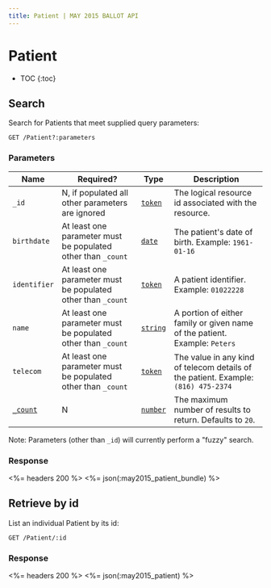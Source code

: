 ```yaml
---
title: Patient | MAY 2015 BALLOT API
---
```


# Patient

* TOC
{:toc}

## Search

Search for Patients that meet supplied query parameters:

    GET /Patient?:parameters

### Parameters

 Name         | Required?                                                    | Type       | Description
--------------|--------------------------------------------------------------|------------|------------------------------------------------------------------------------------
 `_id`        | N, if populated all other parameters are ignored             | [`token`]  | The logical resource id associated with the resource.
 `birthdate`  | At least one parameter must be populated other than `_count` | [`date`]   | The patient's date of birth.  Example: `1961-01-16`
 `identifier` | At least one parameter must be populated other than `_count` | [`token`]  | A patient identifier.  Example: `01022228`
 `name`       | At least one parameter must be populated other than `_count` | [`string`] | A portion of either family or given name of the patient. Example: `Peters`
 `telecom`    | At least one parameter must be populated other than `_count` | [`token`]  | The value in any kind of telecom details of the patient. Example: `(816) 475-2374`
 [`_count`]   | N                                                            | [`number`] | The maximum number of results to return. Defaults to `20`.

Note: Parameters (other than `_id`) will currently perform a "fuzzy" search.

### Response

<%= headers 200 %>
<%= json(:may2015_patient_bundle) %>

## Retrieve by id

List an individual Patient by its id:

    GET /Patient/:id

### Response

<%= headers 200 %>
<%= json(:may2015_patient) %>

[`token`]: http://hl7.org/fhir/2015May/search.html#token
[`date`]: http://hl7.org/fhir/2015May/search.html#date
[`string`]: http://hl7.org/fhir/2015May/search.html#string
[`_count`]: http://hl7.org/fhir/2015May/search.html#count
[`number`]: http://hl7.org/fhir/2015May/search.html#number
